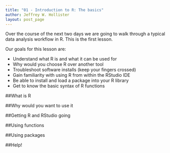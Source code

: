 ```yaml
---
title: "01 - Introduction to R: The basics"
author: Jeffrey W. Hollister
layout: post_page
---
```


Over the course of the next two days we are going to walk through a typical data analysis workflow in R.  This is the first lesson.  

Our goals for this lesson are:
- Understand what R is and what it can be used for
- Why would you choose R over another tool
- Troubleshoot software installs (keep your fingers crossed)
- Gain familiarity with using R from within the RStudio IDE
- Be able to install and load a package into your R library
- Get to know the basic syntax of R functions

##What is R

##Why would you want to use it

##Getting R and RStudio going

##Using functions

##Using packages

##Help!
